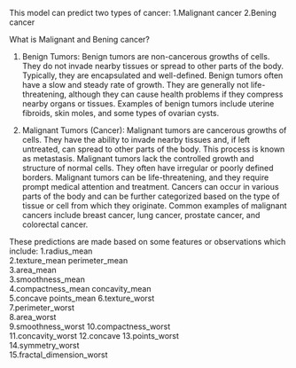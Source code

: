 This model can predict two types of cancer:
  1.Malignant cancer
  2.Bening cancer

What is Malignant and Bening cancer?

1. Benign Tumors:
Benign tumors are non-cancerous growths of cells.
They do not invade nearby tissues or spread to other parts of the body.
Typically, they are encapsulated and well-defined.
Benign tumors often have a slow and steady rate of growth.
They are generally not life-threatening, although they can cause health problems if they compress nearby organs or tissues.
Examples of benign tumors include uterine fibroids, skin moles, and some types of ovarian cysts.

2. Malignant Tumors (Cancer):
Malignant tumors are cancerous growths of cells.
They have the ability to invade nearby tissues and, if left untreated, can spread to other parts of the body. This process is known as metastasis.
Malignant tumors lack the controlled growth and structure of normal cells.
They often have irregular or poorly defined borders.
Malignant tumors can be life-threatening, and they require prompt medical attention and treatment.
Cancers can occur in various parts of the body and can be further categorized based on the type of tissue or cell from which they originate. Common examples of malignant cancers include breast cancer, lung cancer, prostate cancer, and colorectal cancer.


These predictions are made based on some features or observations which include:
         1.radius_mean	
         2.texture_mean	perimeter_mean	
         3.area_mean	
         3.smoothness_mean	
         4.compactness_mean	concavity_mean	
         5.concave points_mean 
         6.texture_worst	
         7.perimeter_worst	
         8.area_worst	
         9.smoothness_worst	
         10.compactness_worst	
         11.concavity_worst	
         12.concave 
         13.points_worst	
         14.symmetry_worst	
         15.fractal_dimension_worst







